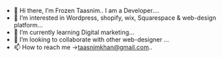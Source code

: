 - 👋 Hi there, I’m Frozen Taasnim..
I am a Developer....
- 👀 I’m interested in Wordpress, shopify, wix, Squarespace & web-design platform...
- 🌱 I’m currently learning Digital marketing...
- 💞️ I’m looking to collaborate with other web-designer ...
- 📫 How to reach me ->taasnimkhan@gmail.com..

<!---
Frozentaasnim/Frozentaasnim is a ✨ special ✨ repository because its `README.md` (this file) appears on your GitHub profile.
You can click the Preview link to take a look at your changes.
--->
